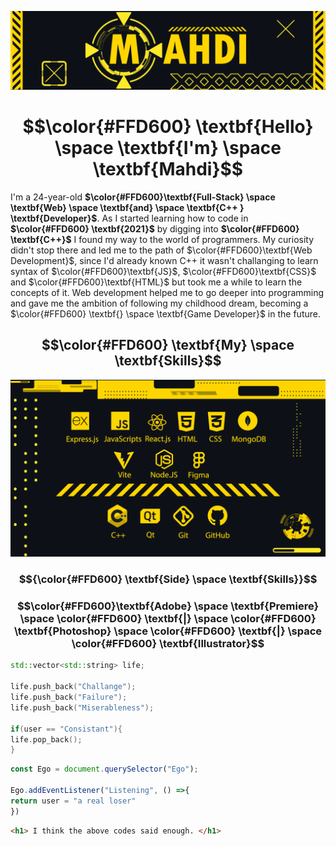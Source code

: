 ![Me](Banner.png)
<h1 align="center"> $$\color{#FFD600} \textbf{Hello} \space \textbf{I'm} \space \textbf{Mahdi}$$ </h1>

I'm a 24-year-old **$\color{#FFD600}\textbf{Full-Stack} \space \textbf{Web} \space \textbf{and} \space \textbf{C++ } \textbf{Developer}$**. As I started learning how to code in **$\color{#FFD600} \textbf{2021}$** by digging into **$\color{#FFD600} 
 \textbf{C++}$** I found my way to the world of programmers. My curiosity didn't stop there and led me to the path of $\color{#FFD600}\textbf{Web Development}$, since I'd already known C++ it wasn't challanging to learn syntax of $\color{#FFD600}\textbf{JS}$, $\color{#FFD600}\textbf{CSS}$ and $\color{#FFD600}\textbf{HTML}$  but took me a while to learn the concepts of it.
Web development helped me to go deeper into programming and gave me the ambition of following my childhood dream, becoming a $\color{#FFD600} \textbf{} \space \textbf{Game Developer}$ in the future.

<h2 align="center" > $$\color{#FFD600} \textbf{My} \space \textbf{Skills}$$ </h2>
<img src="Skill1.png" alter="Skills"> 

<h3 align="center"> $${\color{#FFD600} \textbf{Side} \space \textbf{Skills}}$$ </h3>

<h3 align="center"> $$\color{#FFD600}\textbf{Adobe} \space \textbf{Premiere} \space \color{#FFD600} \textbf{|} \space \color{#FFD600} \textbf{Photoshop} \space \color{#FFD600} \textbf{|} \space \color{#FFD600} \textbf{Illustrator}$$ </h3>

```cpp
std::vector<std::string> life;

life.push_back("Challange");
life.push_back("Failure");
life.push_back("Miserableness");

if(user == "Consistant"){
life.pop_back();
}
```
```js
const Ego = document.querySelector("Ego");

Ego.addEventListener("Listening", () =>{
return user = "a real loser"
})

```
```html
<h1> I think the above codes said enough. </h1>
```
